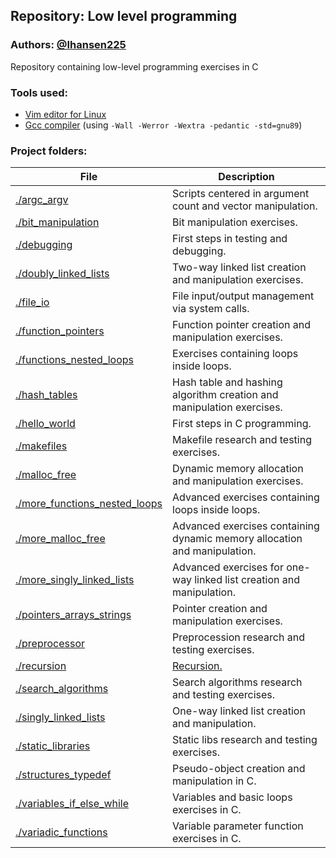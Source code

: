 ## Repository: Low level programming
### Authors: [@Ihansen225](https://www.github.com/Ihansen225)
Repository containing low-level programming exercises in C
### Tools used:
- [Vim editor for Linux](https://www.vim.org/)
- [Gcc compiler](https://gcc.gnu.org/) (using `-Wall -Werror -Wextra -pedantic -std=gnu89`)

### Project folders:
| File                                                                                                                                            | Description                                                                       |
| ----------------------------------------------------------------------------------------------------------------------------------------------- | --------------------------------------------------------------------------------- |
| [./argc\_argv](https://github.com/IHansen225/holbertonschool-low_level_programming/tree/master/argc_argv)                                       | Scripts centered in argument count and vector manipulation.                       |
| [./bit\_manipulation](https://github.com/IHansen225/holbertonschool-low_level_programming/tree/master/bit_manipulation)                         | Bit manipulation exercises.                                                       |
| [./debugging](https://github.com/IHansen225/holbertonschool-low_level_programming/tree/master/debugging)                                        | First steps in testing and debugging.                                             |
| [./doubly\_linked\_lists](https://github.com/IHansen225/holbertonschool-low_level_programming/tree/master/doubly_linked_lists)                  | Two-way linked list creation and manipulation exercises.                          |
| [./file\_io](https://github.com/IHansen225/holbertonschool-low_level_programming/tree/master/file_io)                                           | File input/output management via system calls.                                    |
| [./function\_pointers](https://github.com/IHansen225/holbertonschool-low_level_programming/tree/master/function_pointers)                       | Function pointer creation and manipulation exercises.                             |
| [./functions\_nested\_loops](https://github.com/IHansen225/holbertonschool-low_level_programming/tree/master/functions_nested_loops)            | Exercises containing loops inside loops.                                          |
| [./hash\_tables](https://github.com/IHansen225/holbertonschool-low_level_programming/tree/master/hash_tables)                                   | Hash table and hashing algorithm creation and manipulation exercises.             |
| [./hello\_world](https://github.com/IHansen225/holbertonschool-low_level_programming/tree/master/hello_world)                                   | First steps in C programming.                                                     |
| [./makefiles](https://github.com/IHansen225/holbertonschool-low_level_programming/tree/master/makefiles)                                        | Makefile research and testing exercises.                                          |
| [./malloc\_free](https://github.com/IHansen225/holbertonschool-low_level_programming/tree/master/malloc_free)                                   | Dynamic memory allocation and manipulation exercises.                             |
| [./more\_functions\_nested\_loops](https://github.com/IHansen225/holbertonschool-low_level_programming/tree/master/more_functions_nested_loops) | Advanced exercises containing loops inside loops.                                 |
| [./more\_malloc\_free](https://github.com/IHansen225/holbertonschool-low_level_programming/tree/master/more_malloc_free)                        | Advanced exercises containing dynamic memory allocation and manipulation.         |
| [./more\_singly\_linked\_lists](https://github.com/IHansen225/holbertonschool-low_level_programming/tree/master/more_singly_linked_lists)       | Advanced exercises for one-way linked list creation and manipulation.             |
| [./pointers\_arrays\_strings](https://github.com/IHansen225/holbertonschool-low_level_programming/tree/master/pointers_arrays_strings)          | Pointer creation and manipulation exercises.                                      |
| [./preprocessor](https://github.com/IHansen225/holbertonschool-low_level_programming/tree/master/preprocessor)                                  | Preprocession research and testing exercises.                                     |
| [./recursion](https://github.com/IHansen225/holbertonschool-low_level_programming/tree/master/recursion)                                        | [Recursion.](https://github.com/IHansen225/holbertonschool-low_level_programming) |
| [./search\_algorithms](https://github.com/IHansen225/holbertonschool-low_level_programming/tree/master/search_algorithms)                       | Search algorithms research and testing exercises.                                 |
| [./singly\_linked\_lists](https://github.com/IHansen225/holbertonschool-low_level_programming/tree/master/singly_linked_lists)                  | One-way linked list creation and manipulation.                                    |
| [./static\_libraries](https://github.com/IHansen225/holbertonschool-low_level_programming/tree/master/static_libraries)                         | Static libs research and testing exercises.                                       |
| [./structures\_typedef](https://github.com/IHansen225/holbertonschool-low_level_programming/tree/master/structures_typedef)                     | Pseudo-object creation and manipulation in C.                                     |
| [./variables\_if\_else\_while](https://github.com/IHansen225/holbertonschool-low_level_programming/tree/master/variables_if_else_while)         | Variables and basic loops exercises in C.                                         |
| [./variadic\_functions](https://github.com/IHansen225/holbertonschool-low_level_programming/tree/master/variadic_functions)                     | Variable parameter function exercises in C.
